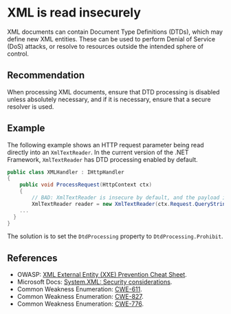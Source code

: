 # XML is read insecurely
XML documents can contain Document Type Definitions (DTDs), which may define new XML entities. These can be used to perform Denial of Service (DoS) attacks, or resolve to resources outside the intended sphere of control.


## Recommendation
When processing XML documents, ensure that DTD processing is disabled unless absolutely necessary, and if it is necessary, ensure that a secure resolver is used.


## Example
The following example shows an HTTP request parameter being read directly into an `XmlTextReader`. In the current version of the .NET Framework, `XmlTextReader` has DTD processing enabled by default.


```csharp
public class XMLHandler : IHttpHandler
{
    public void ProcessRequest(HttpContext ctx)
    {
        // BAD: XmlTextReader is insecure by default, and the payload is user-provided data
        XmlTextReader reader = new XmlTextReader(ctx.Request.QueryString["document"]);
    ...
  }
}


```
The solution is to set the `DtdProcessing` property to `DtdProcessing.Prohibit`.


## References
* OWASP: [XML External Entity (XXE) Prevention Cheat Sheet](https://cheatsheetseries.owasp.org/cheatsheets/XML_External_Entity_Prevention_Cheat_Sheet.html).
* Microsoft Docs: [System.XML: Security considerations](https://msdn.microsoft.com/en-us/library/system.xml.xmlreadersettings(v=vs.110).aspx#Anchor_6).
* Common Weakness Enumeration: [CWE-611](https://cwe.mitre.org/data/definitions/611.html).
* Common Weakness Enumeration: [CWE-827](https://cwe.mitre.org/data/definitions/827.html).
* Common Weakness Enumeration: [CWE-776](https://cwe.mitre.org/data/definitions/776.html).
